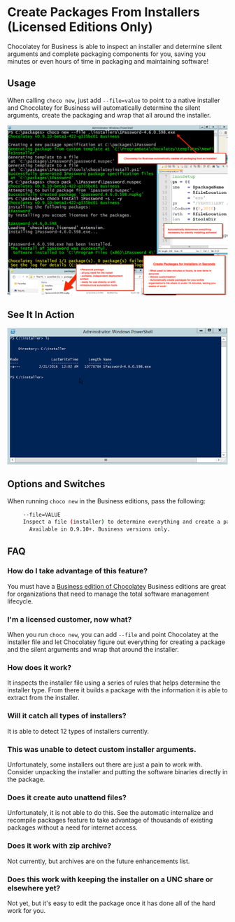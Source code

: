 # Create Packages From Installers (Licensed Editions Only)

Chocolatey for Business is able to inspect an installer and determine silent arguments and complete packaging components for you, saving you minutes or even hours of time in packaging and maintaining software!

## Usage

When calling `choco new`, just add `--file=value` to point to a native installer and Chocolatey for Business will automatically determine the silent arguments, create the packaging and wrap that all around the installer.

![Create Packages from Installers - if you are on https://chocolatey.org/docs/features-create-packages-from-installers, see commented html below for detailed description of image](images/features/features_packages_from_installers.png)

<!--
Text in the image above:

Chocolatey for Business automatically creates all packaging from an installer!

Create Packages for Installers In Seconds

- What used to take minutes or hours, is now done in seconds.
- Allows customization
- Automatically create packages for your entire organization's file share in under 15 minutes, saving you weeks of work.

This image shows running `choco new --file .\installers\1Password-4.6.0.598.exe`.

-->

## See It In Action

![auto package creation/synchronize](images/gifs/choco_business_features.gif)

## Options and Switches

When running `choco new` in the Business editions, pass the following:

~~~sh
     --file=VALUE
     Inspect a file (installer) to determine everything and create a package.
       Available in 0.9.10+. Business versions only.
~~~

## FAQ

### How do I take advantage of this feature?
You must have a [Business edition of Chocolatey](https://chocolatey.org/compare) Business editions are great for organizations that need to manage the total software management lifecycle.

### I'm a licensed customer, now what?
When you run `choco new`, you can add `--file` and point Chocolatey at the installer file and let Chocolatey figure out everything for creating a package and the silent arguments and wrap that around the installer.

### How does it work?
It inspects the installer file using a series of rules that helps determine the installer type. From there it builds a package with the information it is able to extract from the installer.

### Will it catch all types of installers?
It is able to detect 12 types of installers currently.

### This was unable to detect custom installer arguments.
Unfortunately, some installers out there are just a pain to work with. Consider unpacking the installer and putting the software binaries directly in the package.

### Does it create auto unattend files?
Unfortunately, it is not able to do this. See the automatic internalize and recompile packages feature to take advantage of thousands of existing packages without a need for internet access.

### Does it work with zip archive?
Not currently, but archives are on the future enhancements list.

### Does this work with keeping the installer on a UNC share or elsewhere yet?
Not yet, but it's easy to edit the package once it has done all of the hard work for you.
